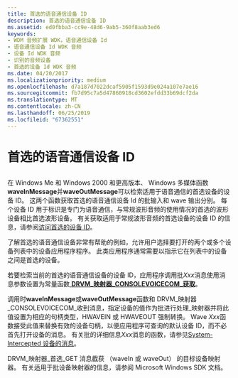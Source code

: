 ```yaml
---
title: 首选的语音通信设备 ID
description: 首选的语音通信设备 ID
ms.assetid: ed0fbba3-cc9e-48d6-9ab5-360f8aab3ed6
keywords:
- WDM 音频扩展 WDK，语音通信设备 Id
- 语音通信设备 Id WDK 音频
- 设备 Id WDK 音频
- 识别的音频设备
- 首选的设备 Id WDK 音频
ms.date: 04/20/2017
ms.localizationpriority: medium
ms.openlocfilehash: d7a187d7022dcaf5905f1593d9e024a107e7ae16
ms.sourcegitcommit: fb7d95c7a5d47860918cd3602efdd33b69dcf2da
ms.translationtype: MT
ms.contentlocale: zh-CN
ms.lasthandoff: 06/25/2019
ms.locfileid: "67362551"
---
```

# <a name="preferred-voice-communications-device-id"></a>首选的语音通信设备 ID


## <span id="preferred_voice_communications_device_id"></span><span id="PREFERRED_VOICE_COMMUNICATIONS_DEVICE_ID"></span>


在 Windows Me 和 Windows 2000 和更高版本、 Windows 多媒体函数**waveInMessage**并**waveOutMessage**可以检索适用于语音通信的首选设备的设备 ID。 这两个函数获取首选的语音通信设备 Id 的批输入和 wave 输出分别。 每个设备 ID 用于标识是专门为语音通信，与常规波形音频的使用情况的首选的波形设备相比首选波形设备。 有关获取适用于常规波形音频的首选设备的设备 ID 的信息，请参阅[访问首选的设备 ID](accessing-the-preferred-device-id.md)。

了解首选的语音通信设备非常有帮助的例如，允许用户选择要打开的两个或多个设备列表中的设备应用程序程序。 此类应用程序通常需要以指示它在列表中的设备之间是首选的设备。

若要检索当前的首选的语音通信设备的设备 ID，应用程序调用批*Xxx*消息使用消息参数设置为常量函数[ **DRVM\_映射器\_CONSOLEVOICECOM\_获取**](https://docs.microsoft.com/previous-versions/windows/hardware/drivers/ff536361(v=vs.85))。

调用时**waveInMessage**或**waveOutMessage**函数和 DRVM\_映射器\_CONSOLEVOICECOM\_收到消息，指定设备的值作为批进行处理\_映射器并将此值设置为相应的句柄类型，HWAVEIN 或 HWAVEOUT 强制转换。 Wave *Xxx*函数接受此值来替换有效的设备句柄，以便应用程序可查询的默认设备 ID，而不必首先打开设备的消息。 有关批的详细信息*Xxx*消息的函数，请参见[System-Intercepted 设备的消息](system-intercepted-device-messages.md)。

DRVM\_映射器\_首选\_GET 消息截获 （waveIn 或 waveOut） 的目标设备映射器。 有关适用于批设备映射器的信息，请参阅 Microsoft Windows SDK 文档。

 

 




